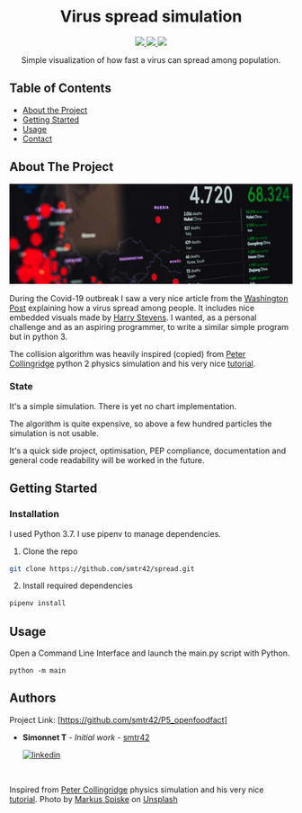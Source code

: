 <h1 align="center">
  Virus spread simulation
</h1>

<p align="center">
  <a href="https://www.python.org/">
    <img src="https://img.shields.io/badge/Python-3.7-green.svg">
  </a>
  <a href="https://opensource.org/licenses/MIT">
    <img src="https://img.shields.io/badge/license-MIT-blue.svg">
  </a>
  <a href="https://www.linkedin.com/in/teiva-s/">
    <img src="https://img.shields.io/badge/linkedin-Simonnet-blue.svg">
  </a>
</p>



 <p align="center">
    Simple visualization of how fast a virus can spread among population.
    <br />
  </p>

<!-- TABLE OF CONTENTS -->
## Table of Contents

* [About the Project](#about-the-project)
* [Getting Started](#getting-started)
* [Usage](#usage)
* [Contact](#authors)

<!-- ABOUT THE PROJECT -->
## About The Project

<p align="center">
  <a href="https://github.com/smtr42">
    <img src="img/markus-spiske-3_SvgDspSTE-unsplash.jpg">
  </a>
</p>

During the Covid-19 outbreak I saw a very nice article from the [Washington Post](https://www.washingtonpost.com/graphics/2020/world/corona-simulator/) explaining how a virus spread among people. It includes nice embedded visuals made by [Harry Stevens](https://twitter.com/Harry_Stevens).
I wanted, as a personal challenge and as an aspiring programmer, to write a similar simple program but in python 3.

The collision algorithm was heavily inspired (copied) from [Peter Collingridge](https://github.com/petercollingridge) python 2 physics simulation and his very nice [tutorial](http://www.petercollingridge.co.uk/tutorials/pygame-physics-simulation/).
### State
It's a simple simulation. There is yet no chart implementation.

The algorithm is quite expensive, so above a few hundred particles the simulation is not usable.

It's a quick side project, optimisation, PEP compliance, documentation and general code readability will be worked in the future.

<!-- GETTING STARTED -->
## Getting Started

### Installation
I used Python 3.7.
I use pipenv to manage dependencies.

1. Clone the repo
```sh
git clone https://github.com/smtr42/spread.git
```
2. Install required dependencies
```sh
pipenv install
```

## Usage
Open a Command Line Interface and launch the main.py script with Python.
```shell script
python -m main
```

## Authors
Project Link: [https://github.com/smtr42/P5_openfoodfact]

* **Simonnet T** - *Initial work* - [smtr42](https://github.com/smtr42)
   
  <a href="https://www.linkedin.com/in/teiva-s/">
   <img src="https://content.linkedin.com/content/dam/me/business/en-us/amp/brand-site/v2/bg/LI-Logo.svg.original.svg" alt="linkedin" width="200" height="54">
 </a>
<br>

Inspired from [Peter Collingridge](https://github.com/petercollingridge) physics simulation and his very nice [tutorial](http://www.petercollingridge.co.uk/tutorials/pygame-physics-simulation/).
Photo by [Markus Spiske](https://unsplash.com/@markusspiske?utm_source=unsplash&utm_medium=referral&utm_content=creditCopyText) on [Unsplash](https://unsplash.com/?utm_source=unsplash&utm_medium=referral&utm_content=creditCopyText)